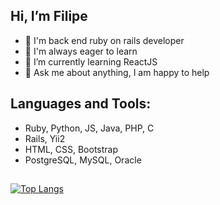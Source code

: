 ## Hi, I’m Filipe

- :gem: I'm back end ruby on rails developer
- 🔭 I'm always eager to learn
- 🌱 I’m currently learning ReactJS
- 💬 Ask me about anything, I am happy to help

## Languages and Tools:

* Ruby, Python, JS, Java, PHP, C
* Rails, Yii2
* HTML, CSS, Bootstrap
* PostgreSQL, MySQL, Oracle
 
##

[![Top Langs](https://github-readme-stats.vercel.app/api/top-langs/?username=filipebeserramaia&theme=dark&layout=compact)](https://github.com/anuraghazra/github-readme-stats)
